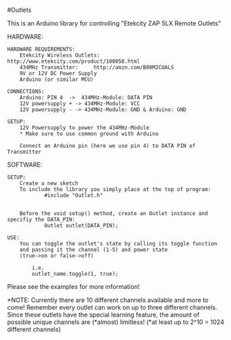 #Outlets

This is an Arduino library for controlling "Etekcity ZAP 5LX Remote Outlets"

HARDWARE:

    HARDWARE REQUIREMENTS:
        Etekcity Wireless Outlets:    http://www.etekcity.com/product/100058.html
        434MHz Transmitter:     http://amzn.com/B00M2CUALS
        9V or 12V DC Power Supply
        Arduino (or similar MCU)

    CONNECTIONS:
        Arduino: PIN 4  ->  434MHz-Module: DATA PIN
        12V powersupply + -> 434MHz-Module: VCC
        12V powersupply - -> 434MHz-Module: GND & Arduino: GND

    SETUP:
        12V Powersupply to power the 434MHz-Module
        * Make sure to use common ground with Arduino

        Connect an Arduino pin (here we use pin 4) to DATA PIN of Transmitter


SOFTWARE:
    
    SETUP:
        Create a new sketch
        To include the library you simply place at the top of program:
                #include "Outlet.h"


        Before the void setup() method, create an Outlet instance and specifiy the DATA_PIN:
                Outlet outlet(DATA_PIN);

    USE:
        You can toggle the outlet's state by calling its toggle function
        and passing it the channel (1-5) and power state 
        (true->on or false->off)

            i.e.
            outlet_name.toggle(1, true);


Please see the examples for more information!

*NOTE: Currently there are 10 different channels available and more to come! Remember every outlet can work on up to three different channels.
Since these outlets have the special learning feature, the amount of possible unique channels are (*almost) limitless! 
(*at least up to 2^10 = 1024 different channels)


